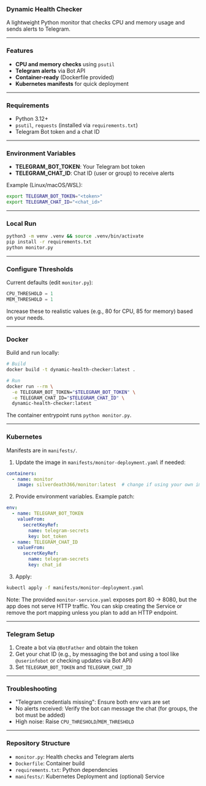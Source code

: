 ### Dynamic Health Checker

A lightweight Python monitor that checks CPU and memory usage and sends alerts to Telegram.

---

### Features
- **CPU and memory checks** using `psutil`
- **Telegram alerts** via Bot API
- **Container-ready** (Dockerfile provided)
- **Kubernetes manifests** for quick deployment

---

### Requirements
- Python 3.12+
- `psutil`, `requests` (installed via `requirements.txt`)
- Telegram Bot token and a chat ID

---

### Environment Variables
- **TELEGRAM_BOT_TOKEN**: Your Telegram bot token
- **TELEGRAM_CHAT_ID**: Chat ID (user or group) to receive alerts

Example (Linux/macOS/WSL):
```bash
export TELEGRAM_BOT_TOKEN="<token>"
export TELEGRAM_CHAT_ID="<chat_id>"
```

---

### Local Run
```bash
python3 -m venv .venv && source .venv/bin/activate
pip install -r requirements.txt
python monitor.py
```

---

### Configure Thresholds
Current defaults (edit `monitor.py`):
```python
CPU_THRESHOLD = 1
MEM_THRESHOLD = 1
```
Increase these to realistic values (e.g., 80 for CPU, 85 for memory) based on your needs.

---

### Docker
Build and run locally:
```bash
# Build
docker build -t dynamic-health-checker:latest .

# Run
docker run --rm \
  -e TELEGRAM_BOT_TOKEN="$TELEGRAM_BOT_TOKEN" \
  -e TELEGRAM_CHAT_ID="$TELEGRAM_CHAT_ID" \
  dynamic-health-checker:latest
```

The container entrypoint runs `python monitor.py`.

---

### Kubernetes
Manifests are in `manifests/`.

1) Update the image in `manifests/monitor-deployment.yaml` if needed:
```yaml
containers:
  - name: monitor
    image: silverdeath366/monitor:latest  # change if using your own image
```

2) Provide environment variables. Example patch:
```yaml
env:
  - name: TELEGRAM_BOT_TOKEN
    valueFrom:
      secretKeyRef:
        name: telegram-secrets
        key: bot_token
  - name: TELEGRAM_CHAT_ID
    valueFrom:
      secretKeyRef:
        name: telegram-secrets
        key: chat_id
```

3) Apply:
```bash
kubectl apply -f manifests/monitor-deployment.yaml
```

Note: The provided `monitor-service.yaml` exposes port 80 -> 8080, but the app does not serve HTTP traffic. You can skip creating the Service or remove the port mapping unless you plan to add an HTTP endpoint.

---

### Telegram Setup
1) Create a bot via `@BotFather` and obtain the token
2) Get your chat ID (e.g., by messaging the bot and using a tool like `@userinfobot` or checking updates via Bot API)
3) Set `TELEGRAM_BOT_TOKEN` and `TELEGRAM_CHAT_ID`

---

### Troubleshooting
- "Telegram credentials missing": Ensure both env vars are set
- No alerts received: Verify the bot can message the chat (for groups, the bot must be added)
- High noise: Raise `CPU_THRESHOLD`/`MEM_THRESHOLD`

---

### Repository Structure
- `monitor.py`: Health checks and Telegram alerts
- `Dockerfile`: Container build
- `requirements.txt`: Python dependencies
- `manifests/`: Kubernetes Deployment and (optional) Service

